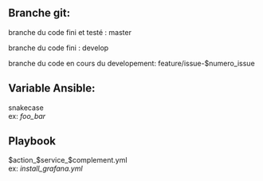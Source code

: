 ## Branche git:

branche du code fini et testé :  master </br>

branche du code fini : develop </br>

branche du code en cours du developement: feature/issue-$numero_issue 

## Variable Ansible: 

snakecase </br>
ex: _foo_bar_

## Playbook
$action_$service_$complement.yml </br>
ex: _install_grafana.yml_


